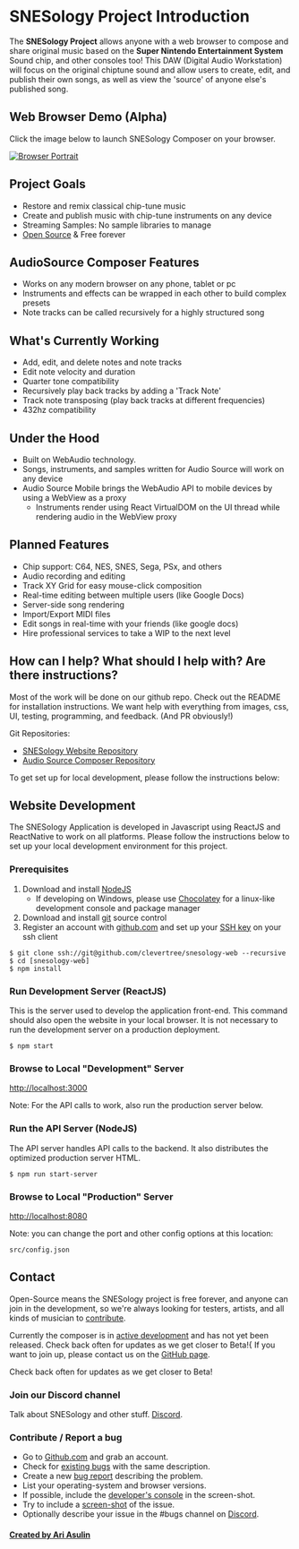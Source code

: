 # SNESology Project Introduction
The __SNESology Project__ allows anyone with a web browser to compose and share original music based on the __Super Nintendo Entertainment System__ Sound chip, and other consoles too! 
This DAW (Digital Audio Workstation) will focus on the original chiptune sound and allow users to create, edit, and publish their own songs, as well as view the 'source' of anyone else's published song. 


## Web Browser Demo (Alpha)
Click the image below to launch SNESology Composer on your browser.

[![Browser Portrait](https://files.audiosource.io/releases/browser/screenshots/browser-portrait1.png)](https://snesology.net/demo "Demo")


## Project Goals

* Restore and remix classical chip-tune music
* Create and publish music with chip-tune instruments on any device
* Streaming Samples: No sample libraries to manage
* [Open Source](https://github.com/clevertree/snesology-web/) & Free forever


## AudioSource Composer Features
* Works on any modern browser on any phone, tablet or pc
* Instruments and effects can be wrapped in each other to build complex presets
* Note tracks can be called recursively for a highly structured song

## What's Currently Working
* Add, edit, and delete notes and note tracks
* Edit note velocity and duration
* Quarter tone compatibility
* Recursively play back tracks by adding a 'Track Note'
* Track note transposing (play back tracks at different frequencies)
* 432hz compatibility 

## Under the Hood
* Built on WebAudio technology. 
* Songs, instruments, and samples written for Audio Source will work on any device 
* Audio Source Mobile brings the WebAudio API to mobile devices by using a WebView as a proxy
  * Instruments render using React VirtualDOM on the UI thread while rendering audio in the WebView proxy

## Planned Features
* Chip support: C64, NES, SNES, Sega, PSx, and others
* Audio recording and editing
* Track XY Grid for easy mouse-click composition
* Real-time editing between multiple users (like Google Docs)
* Server-side song rendering
* Import/Export MIDI files
* Edit songs in real-time with your friends (like google docs)
* Hire professional services to take a WIP to the next level






## How can I help? What should I help with? Are there instructions? 
Most of the work will be done on our github repo. Check out the README for installation instructions. 
We want help with everything from images, css, UI, testing, programming, and feedback. (And PR obviously!)

Git Repositories: 
* [SNESology Website Repository](https://github.com/clevertree/snesology-web)
* [Audio Source Composer Repository](https://github.com/clevertree/audio-source-composer)

To get set up for local development, please follow the instructions below:


## Website Development <a id="dev-web"></a>

The SNESology Application is developed in Javascript using ReactJS and ReactNative to work on all platforms. 
Please follow the instructions below to set up your local development environment for this project. 

### Prerequisites

1. Download and install [NodeJS](https://nodejs.org/en/download/)
    * If developing on Windows, please use [Chocolatey](https://chocolatey.org/install) 
 for a linux-like development console and package manager
2. Download and install [git](https://git-scm.com/book/en/v2/Getting-Started-Installing-Git) source control
3. Register an account with [github.com](GitHub) and set up your [SSH key](https://docs.github.com/en/free-pro-team@latest/github/authenticating-to-github/generating-a-new-ssh-key-and-adding-it-to-the-ssh-agent) on your ssh client

~~~~
$ git clone ssh://git@github.com/clevertree/snesology-web --recursive
$ cd [snesology-web]
$ npm install
~~~~

### Run Development Server (ReactJS)
This is the server used to develop the application front-end. 
This command should also open the website in your local browser.
It is not necessary to run the development server on a production deployment.
~~~~
$ npm start
~~~~

### Browse to Local "Development" Server
[http://localhost:3000](http://localhost:3000)

Note: For the API calls to work, also run the production server below.


### Run the API Server (NodeJS)
The API server handles API calls to the backend. 
It also distributes the optimized production server HTML.
~~~~
$ npm run start-server
~~~~

### Browse to Local "Production" Server
[http://localhost:8080](http://localhost:8080)

Note: you can change the port and other config options at this location:

~~~~
src/config.json
~~~~



## Contact

Open-Source means the SNESology project is free forever, and anyone can join in the development,
so we're always looking for testers, artists, and all kinds of musician to 
[contribute](https://github.com/clevertree/snesology-web/issues/4).

Currently the composer is in
[active development](https://github.com/clevertree/snesology-web)
and has not yet been released.
Check back often for updates as we get closer to Beta!{
If you want to join up, please contact us on the 
[GitHub page](https://github.com/clevertree).

Check back often for updates as we get closer to Beta!

### Join our Discord channel

Talk about SNESology and other stuff. 
[Discord](https://discord.gg/qdAqznv).

### Contribute / Report a bug

*   Go to [Github.com](https://github.com/clevertree/audio-source-composer/) and grab an account.
*   Check for [existing bugs](https://github.com/clevertree/audio-source-composer/issues/) with the same description.
*   Create a new [bug report](https://github.com/clevertree/audio-source-composer/issues/new) describing the problem.
*   List your operating-system and browser versions.
*   If possible, include the [developer's console](https://kb.mailster.co/how-can-i-open-the-browsers-console/) in the screen-shot.
*   Try to include a [screen-shot](https://northatlanticlcc.org/help/how-to-save-a-screenshot-of-a-webpage) of the issue.
*   Optionally describe your issue in the #bugs channel on [Discord](https://discord.gg/qdAqznv).

#### [Created by Ari Asulin](https://github.com/clevertree/)
